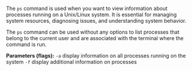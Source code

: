 The `ps` command is used when you want to view information about processes running on a Unix/Linux system. It is essential for managing system resources, diagnosing issues, and understanding system behavior.

The `ps` command can be used without any options to list processes that belong to the current user and are associated with the terminal where the command is run.

**Parameters (flags):**
`-a` display information on all processes running on the system
`-f` display additional information on processes
